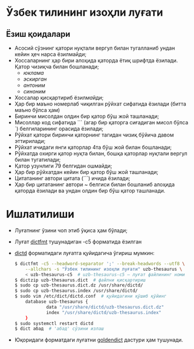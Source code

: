 # Ўзбек тилининг изоҳли луғати

## Ёзиш қоидалари
* Асосий сўзнинг қатори нуқтали вергул билан тугалланиб ундан кейин ҳеч нарса
  ёзилмайди;
* Хоссаларнинг ҳар бири алоҳида қаторда ётиқ шрифтда ёзилади. Қатор чизиқча
  билан бошланади;
    - _юклама_
    - _эскирган_
    - _антоним_
    - _синоним_
* Хоссалар қисқартириб ёзил*ма*йди;
* Ҳар бир маъно номерлаб чиқилган рўйхат сифатида ёзилади (битта маъно бўлса
  ҳам)
* Биринчи мисолдан олдин бир қатор бўш жой ташланади;
* Мисоллар код сифатида \`\`\` (агар бир қаторга сиғадиган мисол бўлса \`)
  белгиларининг орасида ёзилади;
* Рўйхат қатори биринчи қаторнинг тагидан чизиқ бўйича давом эттирилади;
* Рўйхат ичидаги янги қаторлар 4та бўш жой билан бошланади;
* Рўйхатда охирги қатор нуқта билан, бошқа қаторлар нуқтали вергул билан
  тугатилади;
* Қатор узунлиги 79 белгидан ошмайди;
* Ҳар бир рўйхатдан кейин бир қатор бўш жой ташланади;
* Цитатанинг автори цитата (```) ичида ёзилади;
* Ҳар бир цитатанинг автори ~ белгиси билан бошланиб алоҳида қаторда ёзилади
  ва ундан олдин бир бўш қатор ташланади.


# Ишлатилиши
* Луғатнинг ўзини чоп этиб ўқиса ҳам бўлади;
* Луғат [dictfmt](http://linuxcommand.org/man_pages/dictfmt1.html) тушунадиган
  -c5 форматида ёзилган
* [dictd](http://linuxcommand.org/man_pages/dictd8.html) форматидаги луғатга
  қуйидагича ўгириш мумкин:

    ```sh
    $ dictfmt -c5 --headword-separator ';' --break-headwords --utf8 \
        --allchars -s "Ўзбек тилининг изоҳли луғати" uzb-thesaurus \
        < uzb-thesaurus-c5  # uzb-thesaurus-c5 — луғат файлининг номи
    $ dictzip uzb-thesaurus.dict  # файлни қисқартириш
    $ sudo cp uzb-thesaurus.dict.dz /usr/share/dictd/
    $ sudo cp uzb-thesaurus.index /usr/share/dictd/
    $ sudo vim /etc/dict/dictd.conf  # қуйидагини қўшиб қўйинг
        database uzb-thesaurus {
                data "/usr/share/dictd/uzb-thesaurus.dict.dz"
                index "/usr/share/dictd/uzb-thesaurus.index"
        }
    $ sudo systemctl restart dictd
    $ dict абад  # 'абад' cўзини излаш
    ```
* Юқоридаги форматдаги луғатни [goldendict](http://goldendict.org/) дастури
  ҳам тушунади.
